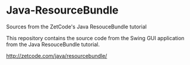 # Java-ResourceBundle
Sources from the ZetCode's Java ResouceBundle tutorial

This repository contains the source code from the Swing GUI 
application from the Java ResouceBundle tutorial.

http://zetcode.com/java/resourcebundle/
